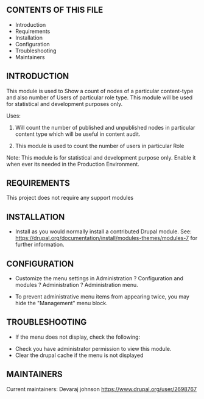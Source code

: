 CONTENTS OF THIS FILE
---------------------

 * Introduction
 * Requirements
 * Installation
 * Configuration
 * Troubleshooting
 * Maintainers

INTRODUCTION
-----------
This module is used to Show a count of nodes of a particular content-type
and also number of Users of particular role type.
This module will be used for statistical and development purposes only.

Uses:

1. Will count the number of published and unpublished nodes in particular
content type which will be useful in content audit.

2. This module is used to count the number of users in particular Role

Note: This module is for statistical and development purpose only.
Enable it when ever its needed in the Production Environment.

REQUIREMENTS
------------
This project does not require any support modules

INSTALLATION
------------
 * Install as you would normally install a contributed Drupal module. See:
   https://drupal.org/documentation/install/modules-themes/modules-7
   for further information.

CONFIGURATION
-------------
 * Customize the menu settings in Administration ? Configuration and modules ?
   Administration ? Administration menu.

 * To prevent administrative menu items from appearing twice, you may hide the
   "Management" menu block.

TROUBLESHOOTING
---------------
 * If the menu does not display, check the following:
  - Check you have administrator permission to view this module.
  - Clear the drupal cache if the menu is not displayed

MAINTAINERS
-----------
Current maintainers:
Devaraj johnson https://www.drupal.org/user/2698767
